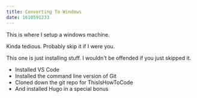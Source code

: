 ```yaml
---
title: Converting To Windows
date: 1610591233
---
```




This is where I setup a windows machine. 

Kinda tedious. Probably skip it if I were you. 




This one is just installing stuff. I wouldn't be offended if you just skipped it. 

- Installed VS Code
- Installed the command line version of Git
- Cloned down the git repo for ThisIsHowToCode 
- And installed Hugo in a special bonus 


